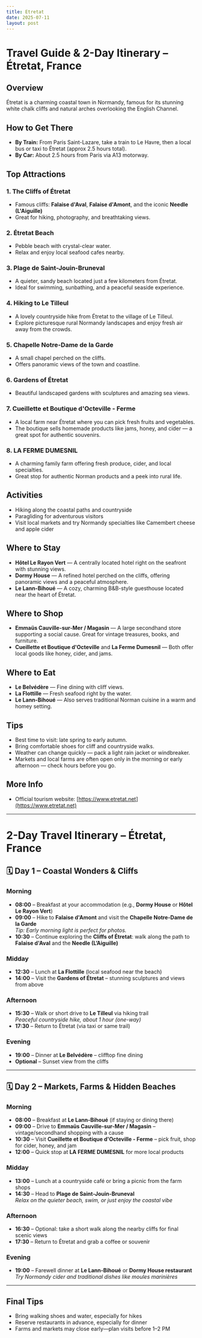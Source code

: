 ```yaml
---
title: Etretat
date: 2025-07-11
layout: post
---
```

# Travel Guide & 2-Day Itinerary – Étretat, France

## Overview
Étretat is a charming coastal town in Normandy, famous for its stunning white chalk cliffs and natural arches overlooking the English Channel.

## How to Get There
- **By Train:** From Paris Saint-Lazare, take a train to Le Havre, then a local bus or taxi to Étretat (approx 2.5 hours total).
- **By Car:** About 2.5 hours from Paris via A13 motorway.

## Top Attractions
### 1. The Cliffs of Étretat
- Famous cliffs: **Falaise d'Aval**, **Falaise d'Amont**, and the iconic **Needle (L'Aiguille)**
- Great for hiking, photography, and breathtaking views.

### 2. Étretat Beach
- Pebble beach with crystal-clear water.
- Relax and enjoy local seafood cafes nearby.

### 3. Plage de Saint-Jouin-Bruneval
- A quieter, sandy beach located just a few kilometers from Étretat.
- Ideal for swimming, sunbathing, and a peaceful seaside experience.

### 4. Hiking to Le Tilleul
- A lovely countryside hike from Étretat to the village of Le Tilleul.
- Explore picturesque rural Normandy landscapes and enjoy fresh air away from the crowds.

### 5. Chapelle Notre-Dame de la Garde
- A small chapel perched on the cliffs.
- Offers panoramic views of the town and coastline.

### 6. Gardens of Étretat
- Beautiful landscaped gardens with sculptures and amazing sea views.

### 7. Cueillette et Boutique d'Octeville - Ferme
- A local farm near Étretat where you can pick fresh fruits and vegetables.
- The boutique sells homemade products like jams, honey, and cider — a great spot for authentic souvenirs.

### 8. LA FERME DUMESNIL
- A charming family farm offering fresh produce, cider, and local specialties.
- Great stop for authentic Norman products and a peek into rural life.

## Activities
- Hiking along the coastal paths and countryside
- Paragliding for adventurous visitors
- Visit local markets and try Normandy specialties like Camembert cheese and apple cider

## Where to Stay
- **Hôtel Le Rayon Vert** — A centrally located hotel right on the seafront with stunning views.
- **Dormy House** — A refined hotel perched on the cliffs, offering panoramic views and a peaceful atmosphere.
- **Le Lann-Bihoué** — A cozy, charming B&B-style guesthouse located near the heart of Étretat.

## Where to Shop
- **Emmaüs Cauville-sur-Mer / Magasin** — A large secondhand store supporting a social cause. Great for vintage treasures, books, and furniture.
- **Cueillette et Boutique d'Octeville** and **La Ferme Dumesnil** — Both offer local goods like honey, cider, and jams.

## Where to Eat
- **Le Belvédère** — Fine dining with cliff views.
- **La Flottille** — Fresh seafood right by the water.
- **Le Lann-Bihoué** — Also serves traditional Norman cuisine in a warm and homey setting.

## Tips
- Best time to visit: late spring to early autumn.
- Bring comfortable shoes for cliff and countryside walks.
- Weather can change quickly — pack a light rain jacket or windbreaker.
- Markets and local farms are often open only in the morning or early afternoon — check hours before you go.

## More Info
- Official tourism website: [https://www.etretat.net](https://www.etretat.net)

---

# 2-Day Travel Itinerary – Étretat, France

## 🗓 Day 1 – Coastal Wonders & Cliffs

### Morning
- **08:00** – Breakfast at your accommodation (e.g., **Dormy House** or **Hôtel Le Rayon Vert**)
- **09:00** – Hike to **Falaise d'Amont** and visit the **Chapelle Notre-Dame de la Garde**  
  _Tip: Early morning light is perfect for photos._
- **10:30** – Continue exploring the **Cliffs of Étretat**: walk along the path to **Falaise d'Aval** and the **Needle (L’Aiguille)**

### Midday
- **12:30** – Lunch at **La Flottille** (local seafood near the beach)
- **14:00** – Visit the **Gardens of Étretat** – stunning sculptures and views from above

### Afternoon
- **15:30** – Walk or short drive to **Le Tilleul** via hiking trail  
  _Peaceful countryside hike, about 1 hour (one-way)_
- **17:30** – Return to Étretat (via taxi or same trail)

### Evening
- **19:00** – Dinner at **Le Belvédère** – clifftop fine dining
- **Optional** – Sunset view from the cliffs

---

## 🗓 Day 2 – Markets, Farms & Hidden Beaches

### Morning
- **08:00** – Breakfast at **Le Lann-Bihoué** (if staying or dining there)
- **09:00** – Drive to **Emmaüs Cauville-sur-Mer / Magasin** – vintage/secondhand shopping with a cause
- **10:30** – Visit **Cueillette et Boutique d'Octeville - Ferme** – pick fruit, shop for cider, honey, and jam
- **12:00** – Quick stop at **LA FERME DUMESNIL** for more local products

### Midday
- **13:00** – Lunch at a countryside café or bring a picnic from the farm shops
- **14:30** – Head to **Plage de Saint-Jouin-Bruneval**  
  _Relax on the quieter beach, swim, or just enjoy the coastal vibe_

### Afternoon
- **16:30** – Optional: take a short walk along the nearby cliffs for final scenic views
- **17:30** – Return to Étretat and grab a coffee or souvenir

### Evening
- **19:00** – Farewell dinner at **Le Lann-Bihoué** or **Dormy House restaurant**  
  _Try Normandy cider and traditional dishes like moules marinières_

---

## Final Tips
- Bring walking shoes and water, especially for hikes
- Reserve restaurants in advance, especially for dinner
- Farms and markets may close early—plan visits before 1–2 PM
